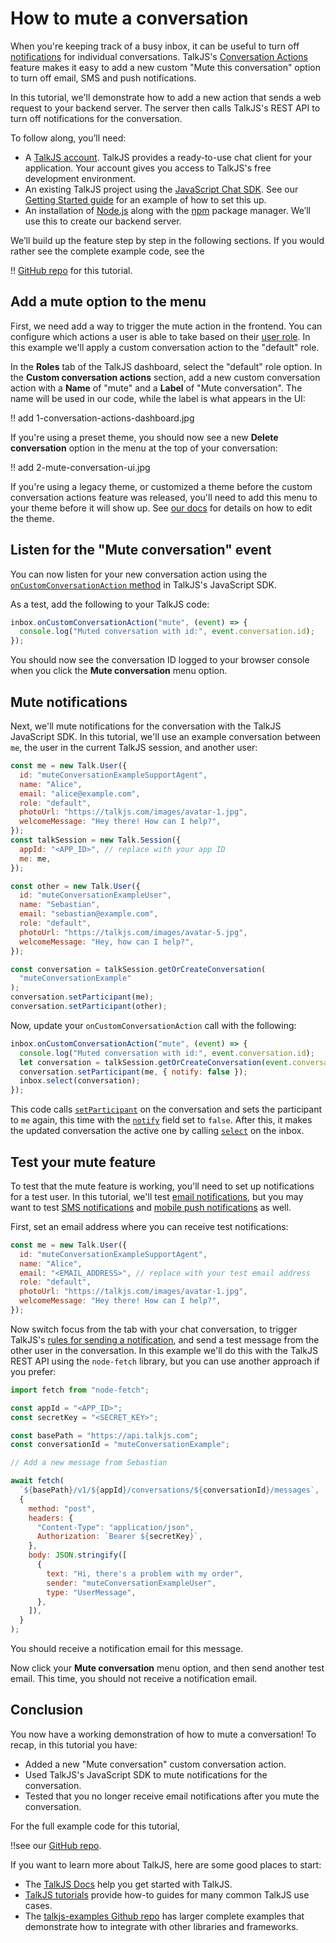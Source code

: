 # How to mute a conversation

When you're keeping track of a busy inbox, it can be useful to turn off [notifications](https://talkjs.com/docs/Features/Notifications/) for individual conversations. TalkJS's [Conversation Actions](https://talkjs.com/docs/Features/Customizations/Conversation_Actions/) feature makes it easy to add a new custom "Mute this conversation" option to turn off email, SMS and push notifications.

In this tutorial, we'll demonstrate how to add a new action that sends a web request to your backend server. The server then calls TalkJS's REST API to turn off notifications for the conversation.

To follow along, you’ll need:

- A [TalkJS account](https://talkjs.com/dashboard/login). TalkJS provides a ready-to-use chat client for your application. Your account gives you access to TalkJS's free development environment.
- An existing TalkJS project using the [JavaScript Chat SDK](https://talkjs.com/docs/Reference/JavaScript_Chat_SDK/). See our [Getting Started guide](https://talkjs.com/docs/Getting_Started/) for an example of how to set this up.
- An installation of [Node.js](https://nodejs.org/) along with the [npm](https://www.npmjs.com/) package manager. We’ll use this to create our backend server.

We’ll build up the feature step by step in the following sections. If you would rather see the complete example code, see the

!! [GitHub repo]() for this tutorial.

## Add a mute option to the menu

First, we need add a way to trigger the mute action in the frontend. You can configure which actions a user is able to take based on their [user role](https://talkjs.com/docs/Reference/Concepts/Roles/). In this example we'll apply a custom conversation action to the "default" role.

In the **Roles** tab of the TalkJS dashboard, select the "default" role option. In the **Custom conversation actions** section, add a new custom conversation action with a **Name** of "mute" and a **Label** of "Mute conversation". The name will be used in our code, while the label is what appears in the UI:

!! add 1-conversation-actions-dashboard.jpg

If you're using a preset theme, you should now see a new **Delete conversation** option in the menu at the top of your conversation:

!! add 2-mute-conversation-ui.jpg

If you're using a legacy theme, or customized a theme before the custom conversation actions feature was released, you'll need to add this menu to your theme before it will show up. See [our docs](https://talkjs.com/docs/Features/Customizations/Conversation_Actions/#the-action-menu-does-not-show-up) for details on how to edit the theme.

## Listen for the "Mute conversation" event

You can now listen for your new conversation action using the [`onCustomConversationAction` method](https://talkjs.com/docs/Reference/JavaScript_Chat_SDK/Chatbox/#Chatbox__onCustomConversationAction) in TalkJS's JavaScript SDK.

As a test, add the following to your TalkJS code:

```js
inbox.onCustomConversationAction("mute", (event) => {
  console.log("Muted conversation with id:", event.conversation.id);
});
```

You should now see the conversation ID logged to your browser console when you click the **Mute conversation** menu option.

## Mute notifications

Next, we'll mute notifications for the conversation with the TalkJS JavaScript SDK. In this tutorial, we'll use an example conversation between `me`, the user in the current TalkJS session, and another user:

```js
const me = new Talk.User({
  id: "muteConversationExampleSupportAgent",
  name: "Alice",
  email: "alice@example.com",
  role: "default",
  photoUrl: "https://talkjs.com/images/avatar-1.jpg",
  welcomeMessage: "Hey there! How can I help?",
});
const talkSession = new Talk.Session({
  appId: "<APP_ID>", // replace with your app ID
  me: me,
});

const other = new Talk.User({
  id: "muteConversationExampleUser",
  name: "Sebastian",
  email: "sebastian@example.com",
  role: "default",
  photoUrl: "https://talkjs.com/images/avatar-5.jpg",
  welcomeMessage: "Hey, how can I help?",
});

const conversation = talkSession.getOrCreateConversation(
  "muteConversationExample"
);
conversation.setParticipant(me);
conversation.setParticipant(other);
```

Now, update your `onCustomConversationAction` call with the following:

```js
inbox.onCustomConversationAction("mute", (event) => {
  console.log("Muted conversation with id:", event.conversation.id);
  let conversation = talkSession.getOrCreateConversation(event.conversation.id);
  conversation.setParticipant(me, { notify: false });
  inbox.select(conversation);
});
```

This code calls [`setParticipant`](https://talkjs.com/docs/Reference/JavaScript_Chat_SDK/ConversationBuilder/#ConversationBuilder__setParticipant) on the conversation and sets the participant to `me` again, this time with the [`notify`](https://talkjs.com/docs/Reference/Concepts/Participants/#notify) field set to `false`. After this, it makes the updated conversation the active one by calling [`select`](https://talkjs.com/docs/Reference/JavaScript_Chat_SDK/Inbox/#Inbox__select) on the inbox.

## Test your mute feature

To test that the mute feature is working, you'll need to set up notifications for a test user. In this tutorial, we'll test [email notifications](https://talkjs.com/docs/Features/Notifications/Email_Notifications/), but you may want to test [SMS notifications](https://talkjs.com/docs/Features/Notifications/SMS_Notifications/) and [mobile push notifications](https://talkjs.com/docs/Features/Notifications/Mobile_Push_Notifications/) as well.

First, set an email address where you can receive test notifications:

```js
const me = new Talk.User({
  id: "muteConversationExampleSupportAgent",
  name: "Alice",
  email: "<EMAIL_ADDRESS>", // replace with your test email address
  role: "default",
  photoUrl: "https://talkjs.com/images/avatar-1.jpg",
  welcomeMessage: "Hey there! How can I help?",
});
```

Now switch focus from the tab with your chat conversation, to trigger TalkJS's [rules for sending a notification](https://talkjs.com/docs/Features/Notifications/#when-are-notifications-sent), and send a test message from the other user in the conversation. In this example we'll do this with the TalkJS REST API using the `node-fetch` library, but you can use another approach if you prefer:

```js
import fetch from "node-fetch";

const appId = "<APP_ID>";
const secretKey = "<SECRET_KEY>";

const basePath = "https://api.talkjs.com";
const conversationId = "muteConversationExample";

// Add a new message from Sebastian

await fetch(
  `${basePath}/v1/${appId}/conversations/${conversationId}/messages`,
  {
    method: "post",
    headers: {
      "Content-Type": "application/json",
      Authorization: `Bearer ${secretKey}`,
    },
    body: JSON.stringify([
      {
        text: "Hi, there's a problem with my order",
        sender: "muteConversationExampleUser",
        type: "UserMessage",
      },
    ]),
  }
);
```

You should receive a notification email for this message.

Now click your **Mute conversation** menu option, and then send another test email. This time, you should not receive a notification email.

## Conclusion

You now have a working demonstration of how to mute a conversation! To recap, in this tutorial you have:

- Added a new "Mute conversation" custom conversation action.
- Used TalkJS's JavaScript SDK to mute notifications for the conversation.
- Tested that you no longer receive email notifications after you mute the conversation.

For the full example code for this tutorial,

!!see our [GitHub repo]().

If you want to learn more about TalkJS, here are some good places to start:

- The [TalkJS Docs](https://talkjs.com/docs/) help you get started with TalkJS.
- [TalkJS tutorials](https://talkjs.com/resources/tag/tutorials/) provide how-to guides for many common TalkJS use cases.
- The [talkjs-examples Github repo](https://github.com/talkjs/talkjs-examples) has larger complete examples that demonstrate how to integrate with other libraries and frameworks.
